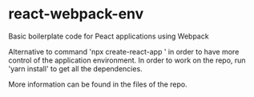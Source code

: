 # react-webpack-env
Basic boilerplate code for Peact applications using Webpack

Alternative to command 'npx create-react-app <app-name>' in order to have more control of the application environment.
In order to work on the repo, run 'yarn install' to get all the dependencies.

More information can be found in the files of the repo.

